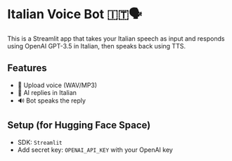 # Italian Voice Bot 🇮🇹🗣️

This is a Streamlit app that takes your Italian speech as input and responds using OpenAI GPT-3.5 in Italian, then speaks back using TTS.

## Features
- 🎤 Upload voice (WAV/MP3)
- 🤖 AI replies in Italian
- 🔊 Bot speaks the reply

## Setup (for Hugging Face Space)
- SDK: `Streamlit`
- Add secret key: `OPENAI_API_KEY` with your OpenAI key